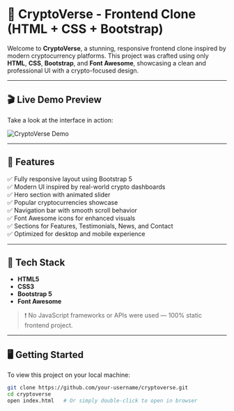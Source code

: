 

# 🚀 CryptoVerse - Frontend Clone (HTML + CSS + Bootstrap)

Welcome to **CryptoVerse**, a stunning, responsive frontend clone inspired by modern cryptocurrency platforms. This project was crafted using only **HTML**, **CSS**, **Bootstrap**, and **Font Awesome**, showcasing a clean and professional UI with a crypto-focused design.

---

## 🎬 Live Demo Preview

Take a look at the interface in action:

![CryptoVerse Demo](./images/‎images/WhatsAppVideo2025-06-08um13.29.06_266f0fb1-ezgif.com-video-to-gif-converter.gif)

---

## 🌟 Features

✅ Fully responsive layout using Bootstrap 5  
✅ Modern UI inspired by real-world crypto dashboards  
✅ Hero section with animated slider  
✅ Popular cryptocurrencies showcase  
✅ Navigation bar with smooth scroll behavior  
✅ Font Awesome icons for enhanced visuals  
✅ Sections for Features, Testimonials, News, and Contact  
✅ Optimized for desktop and mobile experience  

---

## 🧰 Tech Stack

- **HTML5**
- **CSS3**
- **Bootstrap 5**
- **Font Awesome**

> ❗ No JavaScript frameworks or APIs were used — 100% static frontend project.

---

## 🖥️ Getting Started

To view this project on your local machine:

```bash
git clone https://github.com/your-username/cryptoverse.git
cd cryptoverse
open index.html   # Or simply double-click to open in browser
